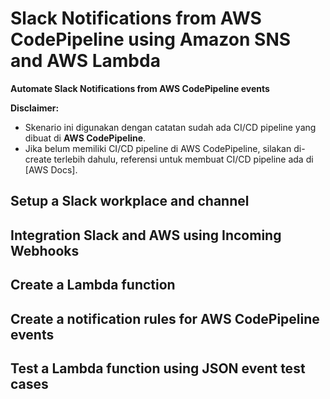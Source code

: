 # Slack Notifications from AWS CodePipeline using Amazon SNS and AWS Lambda
<b>Automate Slack Notifications from AWS CodePipeline events</b>

<b>Disclaimer:</b>
- Skenario ini digunakan dengan catatan sudah ada CI/CD pipeline yang dibuat di <b>AWS CodePipeline</b>.
- Jika belum memiliki CI/CD pipeline di AWS CodePipeline, silakan di-create terlebih dahulu, referensi untuk membuat CI/CD pipeline ada di [AWS Docs].

## Setup a Slack workplace and channel

## Integration Slack and AWS using Incoming Webhooks

## Create a Lambda function

## Create a notification rules for AWS CodePipeline events

## Test a Lambda function using JSON event test cases
